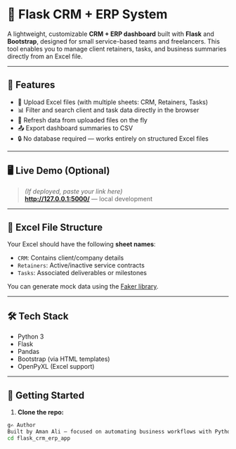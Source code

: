 # 🧩 Flask CRM + ERP System

A lightweight, customizable **CRM + ERP dashboard** built with **Flask** and **Bootstrap**, designed for small service-based teams and freelancers. This tool enables you to manage client retainers, tasks, and business summaries directly from an Excel file.

---

## 🔧 Features

- 📁 Upload Excel files (with multiple sheets: CRM, Retainers, Tasks)
- 📊 Filter and search client and task data directly in the browser
- 🔄 Refresh data from uploaded files on the fly
- 📤 Export dashboard summaries to CSV
- 🔒 No database required — works entirely on structured Excel files

---

## 🖥️ Live Demo (Optional)
> *(If deployed, paste your link here)*  
**http://127.0.0.1:5000/** — local development

---

## 📂 Excel File Structure

Your Excel should have the following **sheet names**:

- `CRM`: Contains client/company details
- `Retainers`: Active/inactive service contracts
- `Tasks`: Associated deliverables or milestones

You can generate mock data using the [Faker library](https://faker.readthedocs.io/).

---

## 🛠️ Tech Stack

- Python 3
- Flask
- Pandas
- Bootstrap (via HTML templates)
- OpenPyXL (Excel support)

---

## 🚀 Getting Started

1. **Clone the repo:**

```bash
g✍️ Author
Built by Aman Ali — focused on automating business workflows with Python, Pandas, dashboards, and web scraping.it clone https://github.com/doc727/flask_crm_erp_app.git
cd flask_crm_erp_app
